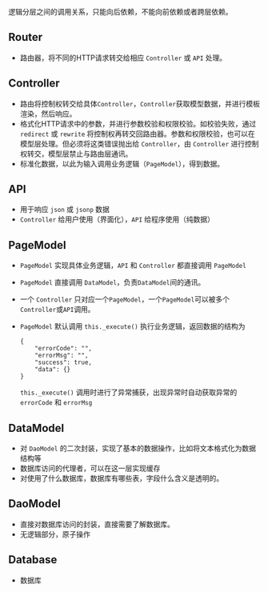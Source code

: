 逻辑分层之间的调用关系，只能向后依赖，不能向前依赖或者跨层依赖。

## Router

- 路由器，将不同的HTTP请求转交给相应 `Controller` 或 `API` 处理。


## Controller

- 路由将控制权转交给具体`Controller`，`Controller`获取模型数据，并进行模板渲染，然后响应。
- 格式化HTTP请求中的参数，并进行参数校验和权限校验。如校验失败，通过 `redirect` 或 `rewrite` 将控制权再转交回路由器。参数和权限校验，也可以在模型层处理。但必须将这类错误抛出给 `Controller`，由 `Controller` 进行控制权转交，模型层禁止与路由层通讯。
- 标准化数据，以此为输入调用业务逻辑（`PageModel`），得到数据。


## API

- 用于响应 `json` 或 `jsonp` 数据
- `Controller` 给用户使用（界面化），`API` 给程序使用（纯数据）


## PageModel

- `PageModel` 实现具体业务逻辑，`API` 和 `Controller` 都直接调用 `PageModel`
- `PageModel` 直接调用 `DataModel`，负责`DataModel`间的通讯。
- 一个 `Controller` 只对应一个`PageModel`，一个`PageModel`可以被多个`Controller`或`API`调用。
- `PageModel` 默认调用 `this._execute()` 执行业务逻辑，返回数据的结构为

	```
	{
	    "errorCode": "",
	    "errorMsg": "",
	    "success": true,
	    "data": {}
	}
	```

	`this._execute()` 调用时进行了异常捕获，出现异常时自动获取异常的 `errorCode` 和 `errorMsg`


## DataModel

- 对 `DaoModel` 的二次封装，实现了基本的数据操作，比如将文本格式化为数据结构等
- 数据库访问的代理者，可以在这一层实现缓存
- 对使用了什么数据库，数据库有哪些表，字段什么含义是透明的。

## DaoModel

- 直接对数据库访问的封装，直接需要了解数据库。
- 无逻辑部分，原子操作

## Database

- 数据库